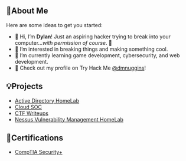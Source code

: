 ## 👋About Me

Here are some ideas to get you started:
- 👋 Hi, I’m **Dylan**! Just an aspiring hacker trying to break into your computer...*with permission of course*. 🔎
- 👀 I’m interested in breaking things and making something cool.
- 🌱 I’m currently learning game development, cybersecurity, and web development.
- 👾 Check out my profile on Try Hack Me [@dmnuggins](https://tryhackme.com/p/dmnuggins)!

## 💡Projects
- [Active Directory HomeLab](https://github.com/dmnuggins/Active-Directory-HomeLab)
- [Cloud SOC](https://github.com/dmnuggins/Cloud-SOC)
- [CTF Writeups](https://github.com/dmnuggins/CTF-Writeups)
- [Nessus Vulnerability Management HomeLab](https://github.com/dmnuggins/Nessus-Vulnerability-Management-Homelab/tree/main)

## 📜Certifications
- [CompTIA Security+](https://www.credly.com/badges/2298031d-5a92-49a1-9070-d201c7f0d5c0/public_url)
